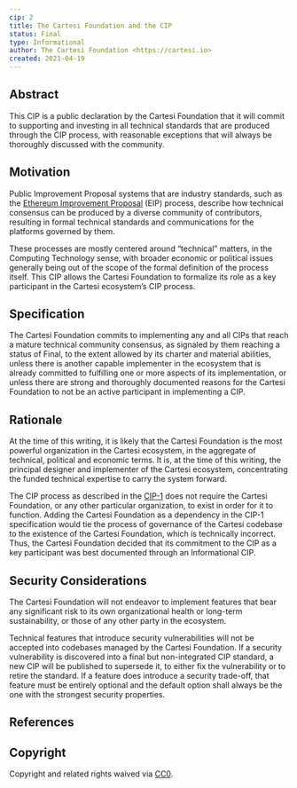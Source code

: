 ```yaml
---
cip: 2
title: The Cartesi Foundation and the CIP 
status: Final
type: Informational
author: The Cartesi Foundation <https://cartesi.io>
created: 2021-04-19
---
```


## Abstract

This CIP is a public declaration by the Cartesi Foundation that it will commit to supporting and investing in all technical standards that are produced through the CIP process, with reasonable exceptions that will always be thoroughly discussed with the community.

## Motivation

Public Improvement Proposal systems that are industry standards, such as the [Ethereum Improvement Proposal] (EIP) process, describe how technical consensus can be produced by a diverse community of contributors, resulting in formal technical standards and communications for the platforms governed by them.

These processes are mostly centered around “technical” matters, in the Computing Technology sense, with broader economic or political issues generally being out of the scope of the formal definition of the process itself. This CIP allows the Cartesi Foundation to formalize its role as a key participant in the Cartesi ecosystem’s CIP process.

## Specification

The Cartesi Foundation commits to implementing any and all CIPs that reach a mature technical community consensus, as signaled by them reaching a status of Final, to the extent allowed by its charter and material abilities, unless there is another capable implementer in the ecosystem that is already committed to fulfilling one or more aspects of its implementation, or unless there are strong and thoroughly documented reasons for the Cartesi Foundation to not be an active participant in implementing a CIP.

## Rationale

At the time of this writing, it is likely that the Cartesi Foundation is the most powerful organization in the Cartesi ecosystem, in the aggregate of technical, political and economic terms. It is, at the time of this writing, the principal designer and implementer of the Cartesi ecosystem, concentrating the funded technical expertise to carry the system forward.

The CIP process as described in the [CIP-1](./cip-1.md) does not require the Cartesi Foundation, or any other particular organization, to exist in order for it to function. Adding the Cartesi Foundation as a dependency in the CIP-1 specification would tie the process of governance of the Cartesi codebase to the existence of the Cartesi Foundation, which is technically incorrect. Thus, the Cartesi Foundation decided that its commitment to the CIP as a key participant was best documented through an Informational CIP.

## Security Considerations

The Cartesi Foundation will not endeavor to implement features that bear any significant risk to its own organizational health or long-term sustainability, or those of any other party in the ecosystem.

Technical features that introduce security vulnerabilities will not be accepted into codebases managed by the Cartesi Foundation. If a security vulnerability is discovered into a final but non-integrated CIP standard, a new CIP will be published to supersede it, to either fix the vulnerability or to retire the standard. If a feature does introduce a security trade-off, that feature must be entirely optional and the default option shall always be the one with the strongest security properties.

## References

[Ethereum Improvement Proposal]: https://eips.ethereum.org/

## Copyright

Copyright and related rights waived via [CC0](https://creativecommons.org/publicdomain/zero/1.0/).

